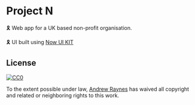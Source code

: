 # Project N

🎗️ Web app for a UK based non-profit organisation.

🎗️ UI built using [Now UI KIT](http://demos.creative-tim.com/now-ui-kit/index.html)



 ## License
 
 [![CC0](http://i.creativecommons.org/p/zero/1.0/88x31.png)](http://creativecommons.org/publicdomain/zero/1.0/)
 
 To the extent possible under law, [Andrew Raynes](https://twitter.com/raynes_cc) has waived all copyright and related or neighboring rights to this work.
